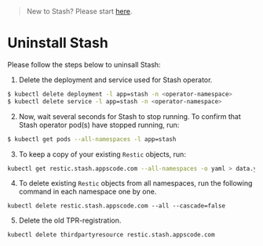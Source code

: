 > New to Stash? Please start [here](/docs/tutorial.md).

# Uninstall Stash
Please follow the steps below to uninsall Stash:

1. Delete the deployment and service used for Stash operator.
```sh
$ kubectl delete deployment -l app=stash -n <operator-namespace>
$ kubectl delete service -l app=stash -n <operator-namespace>
```

2. Now, wait several seconds for Stash to stop running. To confirm that Stash operator pod(s) have stopped running, run:
```sh
$ kubectl get pods --all-namespaces -l app=stash
```

3. To keep a copy of your existing `Restic` objects, run:
```sh
kubectl get restic.stash.appscode.com --all-namespaces -o yaml > data.yaml
```

4. To delete existing `Restic` objects from all namespaces, run the following command in each namespace one by one.
```
kubectl delete restic.stash.appscode.com --all --cascade=false
```

5. Delete the old TPR-registration.
```sh
kubectl delete thirdpartyresource restic.stash.appscode.com
```

